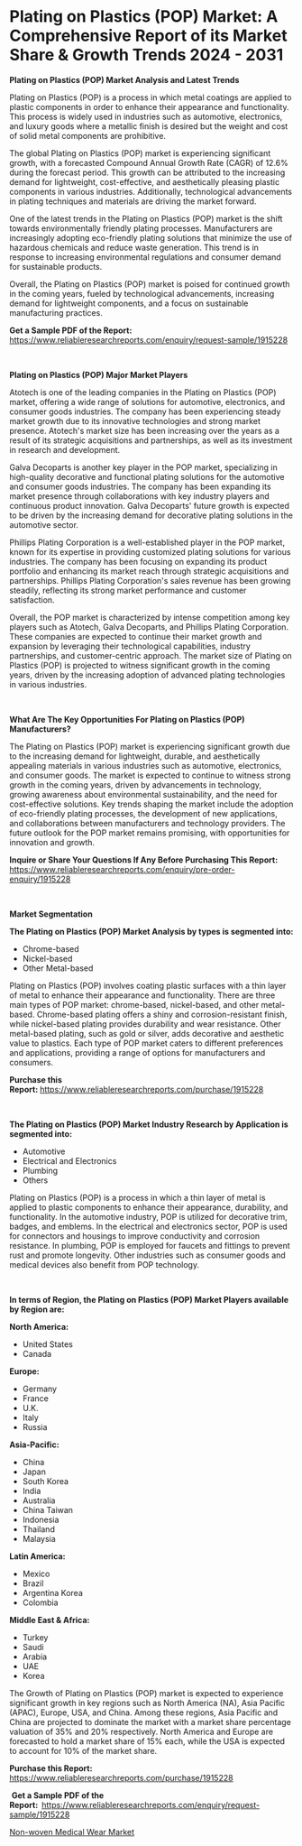 <p><h1>Plating on Plastics (POP) Market: A Comprehensive Report of its Market Share & Growth Trends 2024 - 2031</h1></p><p><strong>Plating on Plastics (POP) Market Analysis and Latest Trends</strong></p>
<p><p>Plating on Plastics (POP) is a process in which metal coatings are applied to plastic components in order to enhance their appearance and functionality. This process is widely used in industries such as automotive, electronics, and luxury goods where a metallic finish is desired but the weight and cost of solid metal components are prohibitive.</p><p>The global Plating on Plastics (POP) market is experiencing significant growth, with a forecasted Compound Annual Growth Rate (CAGR) of 12.6% during the forecast period. This growth can be attributed to the increasing demand for lightweight, cost-effective, and aesthetically pleasing plastic components in various industries. Additionally, technological advancements in plating techniques and materials are driving the market forward.</p><p>One of the latest trends in the Plating on Plastics (POP) market is the shift towards environmentally friendly plating processes. Manufacturers are increasingly adopting eco-friendly plating solutions that minimize the use of hazardous chemicals and reduce waste generation. This trend is in response to increasing environmental regulations and consumer demand for sustainable products.</p><p>Overall, the Plating on Plastics (POP) market is poised for continued growth in the coming years, fueled by technological advancements, increasing demand for lightweight components, and a focus on sustainable manufacturing practices.</p></p>
<p><strong>Get a Sample PDF of the Report:&nbsp;</strong> <a href="https://www.reliableresearchreports.com/enquiry/request-sample/1915228">https://www.reliableresearchreports.com/enquiry/request-sample/1915228</a></p>
<p>&nbsp;</p>
<p><strong>Plating on Plastics (POP) Major Market Players</strong></p>
<p><p>Atotech is one of the leading companies in the Plating on Plastics (POP) market, offering a wide range of solutions for automotive, electronics, and consumer goods industries. The company has been experiencing steady market growth due to its innovative technologies and strong market presence. Atotech's market size has been increasing over the years as a result of its strategic acquisitions and partnerships, as well as its investment in research and development.</p><p>Galva Decoparts is another key player in the POP market, specializing in high-quality decorative and functional plating solutions for the automotive and consumer goods industries. The company has been expanding its market presence through collaborations with key industry players and continuous product innovation. Galva Decoparts' future growth is expected to be driven by the increasing demand for decorative plating solutions in the automotive sector.</p><p>Phillips Plating Corporation is a well-established player in the POP market, known for its expertise in providing customized plating solutions for various industries. The company has been focusing on expanding its product portfolio and enhancing its market reach through strategic acquisitions and partnerships. Phillips Plating Corporation's sales revenue has been growing steadily, reflecting its strong market performance and customer satisfaction.</p><p>Overall, the POP market is characterized by intense competition among key players such as Atotech, Galva Decoparts, and Phillips Plating Corporation. These companies are expected to continue their market growth and expansion by leveraging their technological capabilities, industry partnerships, and customer-centric approach. The market size of Plating on Plastics (POP) is projected to witness significant growth in the coming years, driven by the increasing adoption of advanced plating technologies in various industries.</p></p>
<p>&nbsp;</p>
<p><strong>What Are The Key Opportunities For Plating on Plastics (POP) Manufacturers?</strong></p>
<p><p>The Plating on Plastics (POP) market is experiencing significant growth due to the increasing demand for lightweight, durable, and aesthetically appealing materials in various industries such as automotive, electronics, and consumer goods. The market is expected to continue to witness strong growth in the coming years, driven by advancements in technology, growing awareness about environmental sustainability, and the need for cost-effective solutions. Key trends shaping the market include the adoption of eco-friendly plating processes, the development of new applications, and collaborations between manufacturers and technology providers. The future outlook for the POP market remains promising, with opportunities for innovation and growth.</p></p>
<p><strong>Inquire or Share Your Questions If Any Before Purchasing This Report:</strong> <a href="https://www.reliableresearchreports.com/enquiry/pre-order-enquiry/1915228">https://www.reliableresearchreports.com/enquiry/pre-order-enquiry/1915228</a></p>
<p>&nbsp;</p>
<p><strong>Market Segmentation</strong></p>
<p><strong>The Plating on Plastics (POP) Market Analysis by types is segmented into:</strong></p>
<p><ul><li>Chrome-based</li><li>Nickel-based</li><li>Other Metal-based</li></ul></p>
<p><p>Plating on Plastics (POP) involves coating plastic surfaces with a thin layer of metal to enhance their appearance and functionality. There are three main types of POP market: chrome-based, nickel-based, and other metal-based. Chrome-based plating offers a shiny and corrosion-resistant finish, while nickel-based plating provides durability and wear resistance. Other metal-based plating, such as gold or silver, adds decorative and aesthetic value to plastics. Each type of POP market caters to different preferences and applications, providing a range of options for manufacturers and consumers.</p></p>
<p><strong>Purchase this Report:&nbsp;</strong><a href="https://www.reliableresearchreports.com/purchase/1915228">https://www.reliableresearchreports.com/purchase/1915228</a></p>
<p>&nbsp;</p>
<p><strong>The Plating on Plastics (POP) Market Industry Research by Application is segmented into:</strong></p>
<p><ul><li>Automotive</li><li>Electrical and Electronics</li><li>Plumbing</li><li>Others</li></ul></p>
<p><p>Plating on Plastics (POP) is a process in which a thin layer of metal is applied to plastic components to enhance their appearance, durability, and functionality. In the automotive industry, POP is utilized for decorative trim, badges, and emblems. In the electrical and electronics sector, POP is used for connectors and housings to improve conductivity and corrosion resistance. In plumbing, POP is employed for faucets and fittings to prevent rust and promote longevity. Other industries such as consumer goods and medical devices also benefit from POP technology.</p></p>
<p>&nbsp;</p>
<p><strong>In terms of Region, the Plating on Plastics (POP) Market Players available by Region are:</strong></p>
<p>
    <p> <strong> North America: </strong>
        <ul>
            <li>United States</li>
            <li>Canada</li>
        </ul>
        </p> 
    <p> <strong> Europe: </strong>
        <ul>
            <li>Germany</li>
            <li>France</li>
            <li>U.K.</li>
            <li>Italy</li>
            <li>Russia</li>
        </ul>
        </p> 
    <p> <strong> Asia-Pacific: </strong>
        <ul>
            <li>China</li>
            <li>Japan</li>
            <li>South Korea</li>
            <li>India</li>
            <li>Australia</li>
            <li>China Taiwan</li>
            <li>Indonesia</li>
            <li>Thailand</li>
            <li>Malaysia</li>
        </ul>
        </p> 
    <p> <strong> Latin America: </strong>
        <ul>
            <li>Mexico</li>
            <li>Brazil</li>
            <li>Argentina Korea</li>
            <li>Colombia</li>
        </ul>
        </p> 
    <p> <strong> Middle East & Africa: </strong>
        <ul>
            <li>Turkey</li>
            <li>Saudi</li>
            <li>Arabia</li>
            <li>UAE</li>
            <li>Korea</li>
        </ul>
    </p>
    </p>
<p><p>The Growth of Plating on Plastics (POP) market is expected to experience significant growth in key regions such as North America (NA), Asia Pacific (APAC), Europe, USA, and China. Among these regions, Asia Pacific and China are projected to dominate the market with a market share percentage valuation of 35% and 20% respectively. North America and Europe are forecasted to hold a market share of 15% each, while the USA is expected to account for 10% of the market share.</p></p>
<p><strong>Purchase this Report: </strong><a href="https://www.reliableresearchreports.com/purchase/1915228">https://www.reliableresearchreports.com/purchase/1915228</a></p>
<p>&nbsp;<strong>Get a Sample PDF of the Report:&nbsp;&nbsp;</strong><a href="https://www.reliableresearchreports.com/enquiry/request-sample/1915228">https://www.reliableresearchreports.com/enquiry/request-sample/1915228</a></p>
<p><strong></strong></p>
<p><p><a href="https://artistic-helicopter-ca9.notion.site/Non-woven-Medical-Wear-Market-Size-Evaluating-its-Market-Trends-Growth-and-Projections-2024-203-7d08dea102a04776929f267dce0aa1d2">Non-woven Medical Wear Market</a></p></p>